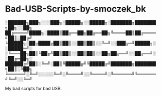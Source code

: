 # Bad-USB-Scripts-by-smoczek_bk


░██████╗███╗░░░███╗░█████╗░░█████╗░███████╗███████╗██╗░░██╗
██╔════╝████╗░████║██╔══██╗██╔══██╗╚════██║██╔════╝██║░██╔╝
╚█████╗░██╔████╔██║██║░░██║██║░░╚═╝░░███╔═╝█████╗░░█████═╝░
░╚═══██╗██║╚██╔╝██║██║░░██║██║░░██╗██╔══╝░░██╔══╝░░██╔═██╗░
██████╔╝██║░╚═╝░██║╚█████╔╝╚█████╔╝███████╗███████╗██║░╚██╗
╚═════╝░╚═╝░░░░░╚═╝░╚════╝░░╚════╝░╚══════╝╚══════╝╚═╝░░╚═╝


My bad scripts for bad USB.

